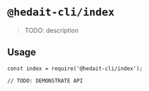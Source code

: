 # `@hedait-cli/index`

> TODO: description

## Usage

```
const index = require('@hedait-cli/index');

// TODO: DEMONSTRATE API
```
